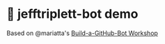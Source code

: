 # :robot: jefftriplett-bot demo

Based on @mariatta's [Build-a-GitHub-Bot Workshop](https://github-bot-tutorial.readthedocs.io/en/latest/index.html)
